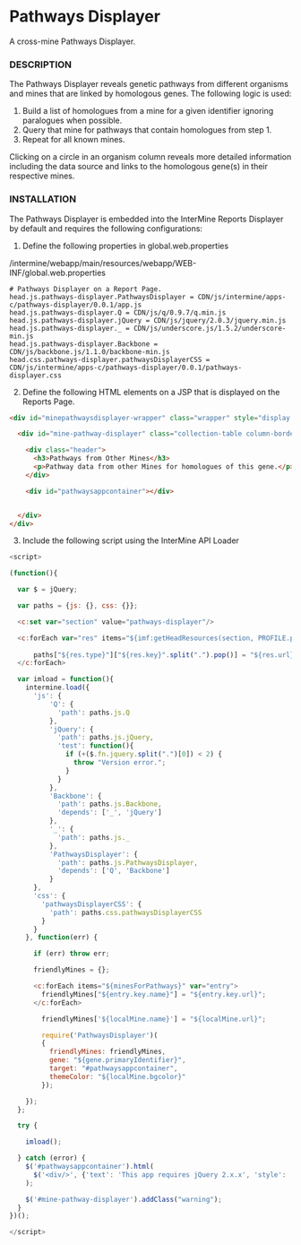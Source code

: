 # Pathways Displayer

A cross-mine Pathways Displayer.

### DESCRIPTION

The Pathways Displayer reveals genetic pathways from different organisms and mines that are linked by homologous genes. The following logic is used:

1) Build a list of homologues from a mine for a given identifier ignoring paralogues when possible.
2) Query that mine for pathways that contain homologues from step 1.
3) Repeat for all known mines.

Clicking on a circle in an organism column reveals more detailed information including the data source and links to the homologous gene(s) in their respective mines.

### INSTALLATION

The Pathways Displayer is embedded into the InterMine Reports Displayer by default and requires the following configurations:

1) Define the following properties in global.web.properties 

/intermine/webapp/main/resources/webapp/WEB-INF/global.web.properties

```properties
# Pathways Displayer on a Report Page.
head.js.pathways-displayer.PathwaysDisplayer = CDN/js/intermine/apps-c/pathways-displayer/0.0.1/app.js
head.js.pathways-displayer.Q = CDN/js/q/0.9.7/q.min.js
head.js.pathways-displayer.jQuery = CDN/js/jquery/2.0.3/jquery.min.js
head.js.pathways-displayer._ = CDN/js/underscore.js/1.5.2/underscore-min.js
head.js.pathways-displayer.Backbone = CDN/js/backbone.js/1.1.0/backbone-min.js
head.css.pathways-displayer.pathwaysDisplayerCSS = CDN/js/intermine/apps-c/pathways-displayer/0.0.1/pathways-displayer.css
```

2) Define the following HTML elements on a JSP that is displayed on the Reports Page.

```html
<div id="minepathwaysdisplayer-wrapper" class="wrapper" style="display: block;">

  <div id="mine-pathway-displayer" class="collection-table column-border">

    <div class="header">
      <h3>Pathways from Other Mines</h3>
      <p>Pathway data from other Mines for homologues of this gene.</p>
    </div>

    <div id="pathwaysappcontainer"></div>


  </div>
</div>
```

3) Include the following script using the InterMine API Loader

```js
<script>

(function(){

  var $ = jQuery;

  var paths = {js: {}, css: {}};

  <c:set var="section" value="pathways-displayer"/>

  <c:forEach var="res" items="${imf:getHeadResources(section, PROFILE.preferences)}">
    
      paths["${res.type}"]["${res.key}".split(".").pop()] = "${res.url}";
  </c:forEach>

  var imload = function(){
    intermine.load({
      'js': {
          'Q': {
            'path': paths.js.Q
          },
          'jQuery': {
            'path': paths.js.jQuery,
            'test': function(){
              if (+($.fn.jquery.split(".")[0]) < 2) {
                throw "Version error.";
              }
            }
          },
          'Backbone': {
            'path': paths.js.Backbone,
            'depends': ['_', 'jQuery']
          },
          '_': {
            'path': paths.js._
          },
          'PathwaysDisplayer': {
            'path': paths.js.PathwaysDisplayer,
            'depends': ['Q', 'Backbone']
          }
      },
      'css': {
        'pathwaysDisplayerCSS': {
          'path': paths.css.pathwaysDisplayerCSS
        }
      }
    }, function(err) {

      if (err) throw err;

      friendlyMines = {};

      <c:forEach items="${minesForPathways}" var="entry">
        friendlyMines["${entry.key.name}"] = "${entry.key.url}";
      </c:forEach>

        friendlyMines['${localMine.name}'] = "${localMine.url}";

        require('PathwaysDisplayer')(
        {
          friendlyMines: friendlyMines,                        
          gene: "${gene.primaryIdentifier}",
          target: "#pathwaysappcontainer",
          themeColor: "${localMine.bgcolor}"
        });

    });
  };

  try {

    imload();

  } catch (error) {
    $('#pathwaysappcontainer').html(
      $('<div/>', {'text': 'This app requires jQuery 2.x.x', 'style': 'padding-left: 14px; font-weight: bold'})
    );

    $('#mine-pathway-displayer').addClass("warning");
  }
})();

</script>
```


